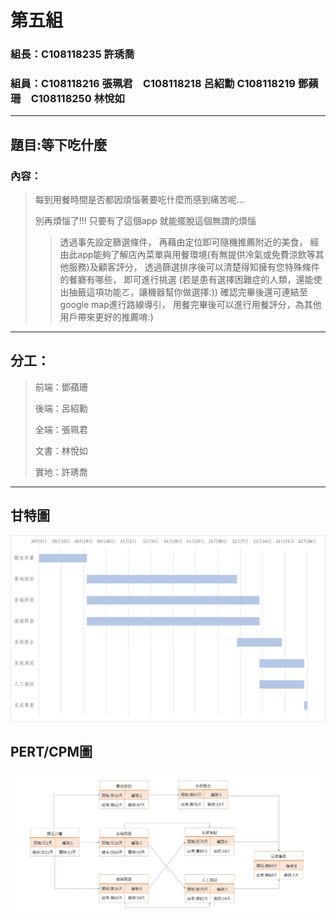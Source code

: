 # 第五組
### 組長：C108118235 許琇喬  
### 組員：C108118216 張珮君　C108118218 呂紹勳  C108118219 鄧蘋珊　C108118250 林悅如  
***
## 題目:等下吃什麼
### 內容：
>每到用餐時間是否都因煩惱著要吃什麼而感到痛苦呢...
>
>別再煩惱了!!!
>只要有了這個app 就能擺脫這個無謂的煩惱
>
>>透過事先設定篩選條件，
再藉由定位即可隨機推薦附近的美食，
經由此app能夠了解店內菜單與用餐環境(有無提供冷氣或免費涼飲等其他服務)及顧客評分，
透過篩選排序後可以清楚得知擁有您特殊條件的餐廳有哪些，
即可進行挑選
(若是患有選擇困難症的人類，還能使出抽籤這項功能ㄛ，讓機器幫你做選擇:))
確認完畢後還可連結至google map進行路線導引，
用餐完畢後可以進行用餐評分，為其他用戶帶來更好的推薦唷:)

***
## 分工：
>前端：鄧蘋珊
>
>後端：呂紹勳
>
>全端：張珮君
>
>文書：林悅如
>
>實地：許琇喬

***
## 甘特圖
![fig](gentt.png "gentt")
## PERT/CPM圖
![fig](cpm.jpg "cpm")
